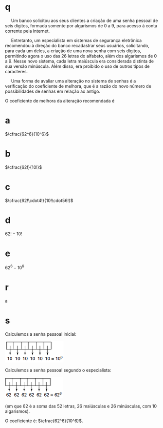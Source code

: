 # q
     Um banco solicitou aos seus clientes a criação de uma senha pessoal de seis dígitos, formada somente por algarismos de 0 a 9, para acesso à conta corrente pela internet.

     Entretanto, um especialista em sistemas de segurança eletrônica recomendou à direção do banco recadastrar seus usuários, solicitando, para cada um deles, a criação de uma nova senha com seis dígitos, permitindo agora o uso das 26 letras do alfabeto, além dos algarismos de 0 a 9. Nesse novo sistema, cada letra maiúscula era considerada distinta de sua versão minúscula. Além disso, era proibido o uso de outros tipos de caracteres.

     Uma forma de avaliar uma alteração no sistema de senhas é a verificação do coeficiente de melhora, que é a razão do novo número de possibilidades de senhas em relação ao antigo.

O coeficiente de melhora da alteração recomendada é

# a
$\cfrac{62^6}{10^6}$

# b
$\cfrac{62!}{10!}$

# c
$\cfrac{62!\cdot4!}{10!\cdot56!}$

# d
$62! - 10!$

# e
$62^6 - 10^6$

# r
a

# s
Calculemos a senha pessoal inicial:

![](1cedd721-547f-b153-57dd-4b41cfec34f3.png)

Calculemos a senha pessoal segundo o especialista:

![](950a73e6-f807-d869-47a9-5f99d9ef6d03.png)

(em que 62 é a soma das 52 letras, 26 maiúsculas e 26 minúsculas, com 10 algarismos).

O coeficiente é: $\cfrac{62^6}{10^6}$.
